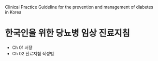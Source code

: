 Clinical Practice Guideline for the prevention and management of diabetes in Korea

# 한국인을 위한 당뇨병 임상 진료지침

*   Ch 01 서장
*   Ch 02 진료지침 작성법